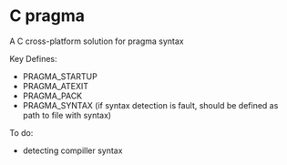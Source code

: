 # C pragma
 A С cross-platform solution for pragma syntax

 Key Defines:
  - PRAGMA_STARTUP
  - PRAGMA_ATEXIT
  - PRAGMA_PACK
  - PRAGMA_SYNTAX  (if syntax detection is fault, should be defined as path to file with syntax)

 To do:
  - detecting compiller syntax